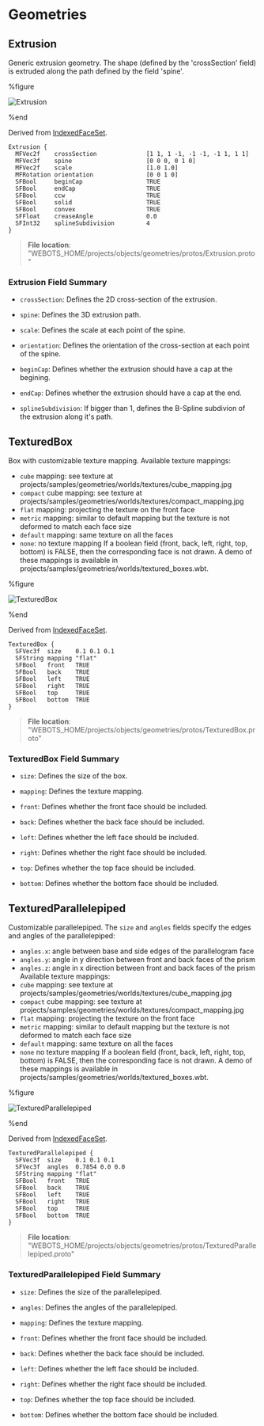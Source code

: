 # Geometries

## Extrusion

Generic extrusion geometry.
The shape (defined by the 'crossSection' field) is extruded along the path defined by the field 'spine'.

%figure

![Extrusion](images/objects/geometries/Extrusion/model.png)

%end

Derived from [IndexedFaceSet](../reference/indexedfaceset.md).

```
Extrusion {
  MFVec2f    crossSection              [1 1, 1 -1, -1 -1, -1 1, 1 1]
  MFVec3f    spine                     [0 0 0, 0 1 0]
  MFVec2f    scale                     [1.0 1.0]
  MFRotation orientation               [0 0 1 0]
  SFBool     beginCap                  TRUE
  SFBool     endCap                    TRUE
  SFBool     ccw                       TRUE
  SFBool     solid                     TRUE
  SFBool     convex                    TRUE
  SFFloat    creaseAngle               0.0
  SFInt32    splineSubdivision         4
}
```

> **File location**: "WEBOTS\_HOME/projects/objects/geometries/protos/Extrusion.proto"

### Extrusion Field Summary

- `crossSection`: Defines the 2D cross-section of the extrusion.

- `spine`: Defines the 3D extrusion path.

- `scale`: Defines the scale at each point of the spine.

- `orientation`: Defines the orientation of the cross-section at each point of the spine.

- `beginCap`: Defines whether the extrusion should have a cap at the begining.

- `endCap`: Defines whether the extrusion should have a cap at the end.

- `splineSubdivision`: If bigger than 1, defines the B-Spline subdivion of the extrusion along it's path.

## TexturedBox

Box with customizable texture mapping.
Available texture mappings:
- `cube` mapping: see texture at projects/samples/geometries/worlds/textures/cube\_mapping.jpg
- `compact` cube mapping: see texture at projects/samples/geometries/worlds/textures/compact\_mapping.jpg
- `flat` mapping: projecting the texture on the front face
- `metric` mapping: similar to default mapping but the texture is not deformed to match each face size
- `default` mapping: same texture on all the faces
- `none`: no texture mapping
If a boolean field (front, back, left, right, top, bottom) is FALSE, then the corresponding face is not drawn.
A demo of these mappings is available in projects/samples/geometries/worlds/textured\_boxes.wbt.

%figure

![TexturedBox](images/objects/geometries/TexturedBox/model.png)

%end

Derived from [IndexedFaceSet](../reference/indexedfaceset.md).

```
TexturedBox {
  SFVec3f  size    0.1 0.1 0.1
  SFString mapping "flat"
  SFBool   front   TRUE
  SFBool   back    TRUE
  SFBool   left    TRUE
  SFBool   right   TRUE
  SFBool   top     TRUE
  SFBool   bottom  TRUE
}
```

> **File location**: "WEBOTS\_HOME/projects/objects/geometries/protos/TexturedBox.proto"

### TexturedBox Field Summary

- `size`: Defines the size of the box.

- `mapping`: Defines the texture mapping.

- `front`: Defines whether the front face should be included.

- `back`: Defines whether the back face should be included.

- `left`: Defines whether the left face should be included.

- `right`: Defines whether the right face should be included.

- `top`: Defines whether the top face should be included.

- `bottom`: Defines whether the bottom face should be included.

## TexturedParallelepiped

Customizable parallelepiped.
The `size` and `angles` fields specify the edges and angles of the parallelepiped:
- `angles.x`: angle between base and side edges of the parallelogram face
- `angles.y`: angle in y direction between front and back faces of the prism
- `angles.z`: angle in x direction between front and back faces of the prism
Available texture mappings:
- `cube` mapping: see texture at projects/samples/geometries/worlds/textures/cube\_mapping.jpg
- `compact` cube mapping: see texture at projects/samples/geometries/worlds/textures/compact\_mapping.jpg
- `flat` mapping: projecting the texture on the front face
- `metric` mapping: similar to default mapping but the texture is not deformed to match each face size
- `default` mapping: same texture on all the faces
- `none` no texture mapping
If a boolean field (front, back, left, right, top, bottom) is FALSE, then the corresponding face is not drawn.
A demo of these mappings is available in projects/samples/geometries/worlds/textured\_boxes.wbt.

%figure

![TexturedParallelepiped](images/objects/geometries/TexturedParallelepiped/model.png)

%end

Derived from [IndexedFaceSet](../reference/indexedfaceset.md).

```
TexturedParallelepiped {
  SFVec3f  size    0.1 0.1 0.1
  SFVec3f  angles  0.7854 0.0 0.0
  SFString mapping "flat"
  SFBool   front   TRUE
  SFBool   back    TRUE
  SFBool   left    TRUE
  SFBool   right   TRUE
  SFBool   top     TRUE
  SFBool   bottom  TRUE
}
```

> **File location**: "WEBOTS\_HOME/projects/objects/geometries/protos/TexturedParallelepiped.proto"

### TexturedParallelepiped Field Summary

- `size`: Defines the size of the parallelepiped.

- `angles`: Defines the angles of the parallelepiped.

- `mapping`: Defines the texture mapping.

- `front`: Defines whether the front face should be included.

- `back`: Defines whether the back face should be included.

- `left`: Defines whether the left face should be included.

- `right`: Defines whether the right face should be included.

- `top`: Defines whether the top face should be included.

- `bottom`: Defines whether the bottom face should be included.

